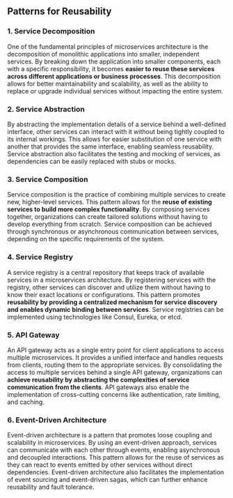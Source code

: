 
## Patterns for Reusability

### 1. Service Decomposition

One of the fundamental principles of microservices architecture is the decomposition of monolithic applications into smaller, independent services. By breaking down the application into smaller components, each with a specific responsibility, it becomes **easier to reuse these services across different applications or business processes**. This decomposition allows for better maintainability and scalability, as well as the ability to replace or upgrade individual services without impacting the entire system.

### 2. Service Abstraction

By abstracting the implementation details of a service behind a well-defined interface, other services can interact with it without being tightly coupled to its internal workings. This allows for easier substitution of one service with another that provides the same interface, enabling seamless reusability. Service abstraction also facilitates the testing and mocking of services, as dependencies can be easily replaced with stubs or mocks.

### 3. Service Composition

Service composition is the practice of combining multiple services to create new, higher-level services. This pattern allows for the **reuse of existing services to build more complex functionality**. By composing services together, organizations can create tailored solutions without having to develop everything from scratch. Service composition can be achieved through synchronous or asynchronous communication between services, depending on the specific requirements of the system.

### 4. Service Registry

A service registry is a central repository that keeps track of available services in a microservices architecture. By registering services with the registry, other services can discover and utilize them without having to know their exact locations or configurations. This pattern promotes **reusability by providing a centralized mechanism for service discovery and enables dynamic binding between services**. Service registries can be implemented using technologies like Consul, Eureka, or etcd.

### 5. API Gateway
An API gateway acts as a single entry point for client applications to access multiple microservices. It provides a unified interface and handles requests from clients, routing them to the appropriate services. By consolidating the access to multiple services behind a single API gateway, organizations can **achieve reusability by abstracting the complexities of service communication from the clients**. API gateways also enable the implementation of cross-cutting concerns like authentication, rate limiting, and caching.

### 6. Event-Driven Architecture

Event-driven architecture is a pattern that promotes loose coupling and scalability in microservices. By using an event-driven approach, services can communicate with each other through events, enabling asynchronous and decoupled interactions. This pattern allows for the reuse of services as they can react to events emitted by other services without direct dependencies. Event-driven architecture also facilitates the implementation of event sourcing and event-driven sagas, which can further enhance reusability and fault tolerance.